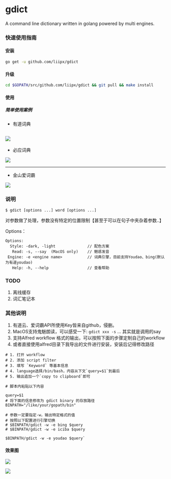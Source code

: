 # gdict
A command line dictionary written in golang powered by multi engines.

### 快速使用指南
#### 安装

```bash
go get -u github.com/liipx/gdict
```

#### 升级
```bash
cd $GOPATH/src/github.com/liipx/gdict && git pull && make install
```

#### 使用
##### 简单使用案例
- 有道词典

![](https://user-images.githubusercontent.com/39460745/41031204-b6a57410-69b2-11e8-97c7-029a75458e85.png)
---
- 必应词典

![](https://user-images.githubusercontent.com/39460745/41031258-d489d8c2-69b2-11e8-8301-2fd04e54cb9d.png)

---
- 金山爱词霸

![](https://user-images.githubusercontent.com/39460745/41031328-f0ae751c-69b2-11e8-8709-1498423d3720.png)

### 说明
```text
$ gdict [options ...] word [options ...]
```
对参数做了处理，参数没有特定的位置限制【甚至于可以在句子中夹杂着参数..】

Options：
```text
Options:
  Style: -dark, -light              // 配色方案
   Read: -s, --say  (MacOS only)    // 魅惑发音
 Engine: -e <engine name>           // 词典引擎，目前支持Youdao、bing(默认为有道youdao)
   Help: -h, --help                 // 查看帮助
```

### TODO
1. 离线缓存
2. 词汇笔记本

### 其他说明
1. 有道云、爱词霸API所使用Key皆来自github，侵删。
2. MacOS支持鬼魅朗读，可以感受一下: `gdict xxx -s` ... 其实就是调用的say
3. 支持Alfred workflow 格式的输出，可以按照下面的步骤定制自己的workflow
4. 或者直接使用alfred目录下我导出的文件进行安装，安装后记得修改路径

```text
# 1. 打开 workflow
# 2. 添加 script filter
# 3. 填写 `Keyword` 等基本信息
# 4. language选择/bin/bash，内容从下文`query=$1`到最后
# 5. 输出追加一个`copy to clipboard`即可

# 脚本内粘贴以下内容
    
query=$1
# 将下面的信息修改为 gdict binary 的存放路径
BINPATH="/like/your/gopath/bin"
     
# 参数一定要指定-w，输出特定格式的值
# 按照以下配置进行引擎切换
# $BINPATH/gdict -w -e bing $query
# $BINPATH/gdict -w -e iciba $query
     
$BINPATH/gdict -w -e youdao $query`
```

#### 效果图
![](https://user-images.githubusercontent.com/39460745/44953434-f790ff80-aec7-11e8-82cf-271f5dbeccd1.png)

![](https://user-images.githubusercontent.com/39460745/44953473-48085d00-aec8-11e8-813e-f9fe3ea32558.png)
